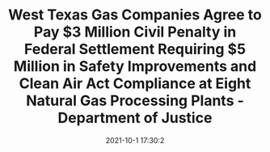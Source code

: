---
"title": "West Texas Gas Companies Agree to Pay $3 Million Civil Penalty in Federal Settlement Requiring $5 Million in Safety Improvements and Clean Air Act Compliance at Eight Natural Gas Processing Plants - Department of Justice"
"date": "2021-10-1 17:30:2"
"feed_name": "GOOGLENEWSINDUSTRIAL"
"feed_website": "https://news.google.com/search?q=industrial%2Bincident&hl=en-US&gl=US&ceid=US:en"
"feed_rss": "https://news.google.com/rss/search?q=industrial%2Bincident&hl=en-US&gl=US&ceid=US:en"
"link": "https://www.justice.gov/opa/pr/west-texas-gas-companies-agree-pay-3-million-civil-penalty-federal-settlement-requiring-5"
"source": "{'href': 'https://www.justice.gov', 'title': 'Department of Justice'}"
"file": "_posts/2021-1-1-7fe0b61eddf517f5c10e3c6c3431a66862d7b2ff.md"
"accident": "0"
"drilling": "0"
"dead": "0"
"injured": "0"
"arrested": "0"
"where": "unknown site"
"causes": "unknown"
"place": "unknown place"
---